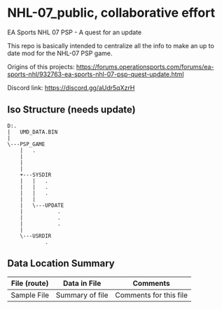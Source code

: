 # NHL-07_public, collaborative effort
EA Sports NHL 07 PSP - A quest for an update

This repo is basically intended to centralize all the info to
make an up to date mod for the NHL-07 PSP game.

Origins of this projects:
https://forums.operationsports.com/forums/ea-sports-nhl/932763-ea-sports-nhl-07-psp-quest-update.html

Discord link: https://discord.gg/aUdr5qXzrH

## Iso Structure (needs update)
````
D:.
|   UMD_DATA.BIN
|
\---PSP_GAME
    |   .
    |   
    |   
    |
    +---SYSDIR
    |   |   .
    |   |   .
    |   |   .
    |   |
    |   \---UPDATE
    |           .
    |           .
    |           .
    |
    \---USRDIR
            .
````

## 

## Data Location Summary

| File (route) | Data in File | Comments
|:---:|:---:|:---:|
| Sample File  | Summary of file | Comments for this file
